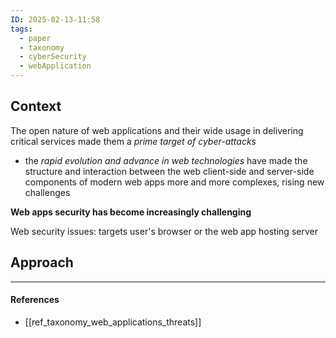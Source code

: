 ```yaml
---
ID: 2025-02-13-11:58
tags:
  - paper
  - taxonomy
  - cyberSecurity
  - webApplication
---
```

## Context

The open nature of web applications and their wide usage in delivering critical services made them a *prime target of cyber-attacks*
 - the *rapid evolution and advance in web technologies* have made the structure and interaction between the web client-side and server-side components of modern web apps more and more complexes, rising new challenges

**Web apps security has become increasingly challenging**

Web security issues: targets user's browser or the web app hosting server

## Approach



---
#### References
- [[ref_taxonomy_web_applications_threats]]